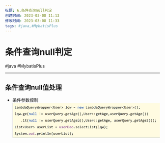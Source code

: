 ```yaml
---
标题: 6.条件查询null判定
创建时间: 2023-03-08 11:13
修改时间: 2023-03-08 11:33
tags: #java,#MybatisPlus
---
```


# 条件查询null判定
#java #MybatisPlus 

---
## 条件查询null值处理
- 条件参数控制
![Pasted image 20220922191606](../../../attachments/Pasted%20image%2020220922191606.png)